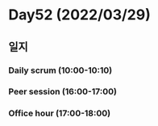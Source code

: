 # Day52 (2022/03/29)

## 일지

### Daily scrum (10:00-10:10)

### Peer session (16:00-17:00)

### Office hour (17:00-18:00)
